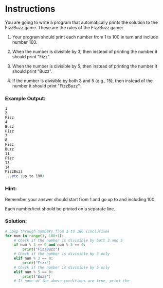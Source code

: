 # Instructions

You are going to write a program that automatically prints the solution to the FizzBuzz game. These are the rules of the FizzBuzz game:

1. Your program should print each number from 1 to 100 in turn and include number 100.

2. When the number is divisible by 3, then instead of printing the number it should print "Fizz".

3. When the number is divisible by 5, then instead of printing the number it should print "Buzz".

4. If the number is divisible by both 3 and 5 (e.g., 15), then instead of the number it should print "FizzBuzz".

### Example Output:
```css
1
2
Fizz
4
Buzz
Fizz
7
8
Fizz
Buzz
11
Fizz
13
14
FizzBuzz
...etc (up to 100)
```
### Hint:
Remember your answer should start from 1 and go up to and including 100.

Each number/text should be printed on a separate line.

### Solution:
```python
# Loop through numbers from 1 to 100 (inclusive)
for num in range(1, 100+1):
    # Check if the number is divisible by both 3 and 5
    if num % 3 == 0 and num % 5 == 0:
        print("FizzBuzz")
    # Check if the number is divisible by 3 only
    elif num % 3 == 0:
        print("Fizz")
    # Check if the number is divisible by 5 only
    elif num % 5 == 0:
        print("Buzz")
    # If none of the above conditions are true, print the
```
